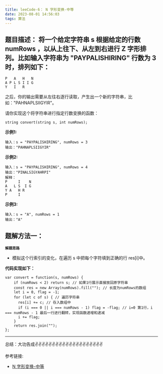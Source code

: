 ```yaml
---
title: leeCode-6： N 字形变换-中等
date: 2023-08-01 14:56:03
tags: 算法
---
```



<meta name="referrer" content="no-referrer"/>


## 题目描述：  将一个给定字符串 s 根据给定的行数 numRows ，以从上往下、从左到右进行 Z 字形排列。比如输入字符串为 "PAYPALISHIRING" 行数为 3 时，排列如下：
```
P   A   H   N
A P L S I I G
Y   I   R
```
之后，你的输出需要从左往右逐行读取，产生出一个新的字符串，比如："PAHNAPLSIIGYIR"。

请你实现这个将字符串进行指定行数变换的函数：

```
string convert(string s, int numRows);
```


**示例1:**


```
输入：s = "PAYPALISHIRING", numRows = 3
输出："PAHNAPLSIIGYIR"
```

**示例2:**

```
输入：s = "PAYPALISHIRING", numRows = 4
输出："PINALSIGYAHRPI"
解释：
P     I    N
A   L S  I G
Y A   H R
P     I
```

**示例3:**

```
输入：s = "A", numRows = 1
输出："A"
```


## 题解方法一：

**`解题思路`**
* 模拟这个行索引的变化，在遍历 s 中把每个字符填到正确的行 res[i]中。


**代码实现如下：**
```
var convert = function(s, numRows) {
    if (numRows < 2) return s; // 如果1行展示直接放回原字符串
    const res = new Array(numRows).fill(""); // 长度为numRows的数组
    let i = 0, flag = -1; 
    for (let c of s) { // 遍历字符串
      res[i] += c; // 存入数组中
      if (i === 0 || i === numRows - 1) flag = -flag; // i=0 第1行，i === numRows - 1 最后一行进行翻转，实现函数递增和递减
      i += flag;
    }
    return res.join("");
};

```

 ---
总结：大功告成✌️✌️✌️✌️✌️✌️✌️✌️✌️✌️✌️✌️✌️✌️✌️✌️✌️✌️✌️✌️


参考链接:

* [ N 字形变换-中等](https://leetcode.cn/problems/zigzag-conversion/)